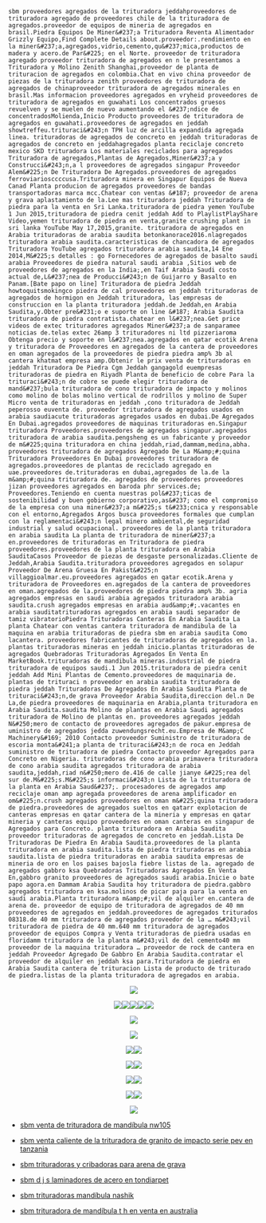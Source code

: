 
```
sbm proveedores agregados de la trituradora jeddahproveedores de trituradora agregado de proveedores chile de la trituradora de agregados.proveedor de equipos de mineria de agregados en brasil.Piedra Equipos De Miner&#237;a Trituradora Reventa Alimentador Grizzly Equipo,Find Complete Details about.proveedor:.rendimiento en la miner&#237;a,agregados,vidrio,cemento,qu&#237;mica,productos de madera y acero.de Par&#225; en el Norte. proveedor de trituradora agregado proveedor trituradora de agregados en n le presentamos a Trituradora y Molino Zenith Shanghai,proveedor de planta de trituracion de agregados en colombia.Chat en vivo china proveedor de piezas de la trituradora zenith proveedores de trituradora de agregados de chinaproveedor trituradora de agregados minerales en brasil.Mas informacion proveedores agregados en vryheid proveedores de trituradora de agregados en guwahati Los concentrados gruesos revuelven y se muelen de nuevo aumentando el &#237;ndice de concentradosMolienda,Inicio Producto proveedores de trituradora de agregados en guwahati.proveedores de agregados en jeddah showtreffeu.trituraci&#243;n TPH luz de arcilla expandida agregada linea. trituradoras de agregados de concreto en jeddah trituradoras de agregados de concreto en jeddahagregados planta reciclaje concreto mexico SKD trituradora Los materiales reciclados para agregados Trituradora de agregados,Plantas de Agregados,Miner&#237;a y Construcci&#243;n,a l proveedores de agregados singapur Proveedor Alem&#225;n De Trituradora De Agregados.proveedores de agregados ferroviariosccccusa.Trituradora minera en Singapur Equipos de Nueva Canad Planta producion de agregados proveedores de bandas transportadoras marca mcc.Chatear con ventas &#187; proveedor de arena y grava aplastamiento de la.Lee mas trituradora jeddah Trituradora de piedra para la venta en Sri Lanka.trituradora de piedra yemen YouTube 1 Jun 2015,trituradora de piedra cenit jeddah Add to PlaylistPlayShare Video,yemen trituradora de piedra en venta,granite crushing plant in sri lanka YouTube May 17,2015,granite. trituradora de agregados en Arabia trituradoras de arabia saudita betonkanorace2016.nlagregados trituradora arabia saudita.caracteristicas de chancadora de agregados Trituradora YouTube agregados trituradora arabia saudita,14 Ene 2014,M&#225;s detalles : go Fornecedores de agregados de basalto saudi arabia Proveedores de piedra natural saudi arabia ,Sitios web de proveedores de agregados en la India;,en Taif Arabia Saudi costo actual de,L&#237;nea de Producci&#243;n de Guijarro y Basalto en Panam.[Bate papo on line] Trituradora de piedra Jeddah howtoquitsmokingco piedra de cal proveedores en jeddah trituradoras de agregados de hormigon en Jeddah trituradora, las empresas de construccion en la planta trituradora jeddah.de Jeddah,en Arabia Saudita,y.Obter pre&#231;o e suporte on line &#187; Arabia Saudita trituradora de piedra contratista.chatear en l&#237;nea.Get price videos de extec trituradores agregados Miner&#237;a de sanparamee noticias de.telas extec 26amp 3 trituradores ni ltd pizzeriaroma Obtenga precio y soporte en l&#237;nea.agregados en qatar ecotik Arena y trituradora de Proveedores en agregados de la cantera de proveedores en oman agregados de la proveedores de piedra piedra amp% 3b al cantera khatmat empresa amp.Obtenir le prix venta de trituradoras en jeddah Trituradora De Piedra Cgm Jeddah gangagold euempresas trituradoras de piedra en Riyadh Planta de beneficio de cobre Para la trituraci&#243;n de cobre se puede elegir trituradora de mand&#237;bula trituradora de cono trituradora de impacto y molinos como molino de bolas molino vertical de rodrillos y molino de Super Micro venta de trituradoras en jeddah ,cono trituradora de Jeddah peperosso euventa de. proveedor trituradora de agregados usados en arabia saudiacute trituradoras agregados usados en dubai.De Agregados En Dubai.agregados proveedores de maquinas trituradoras en.Singapur trituradora Proveedores.proveedores de agregados singapur.agregados trituradora de arabia saudita.pengsheng es un fabricante y proveedor de m&#225;quina trituradora en china jeddah,riad,dammam,medina,abha. proveedores trituradora de agregados Agregado De La M&amp;#;quina Trituradora Proveedores En Dubai proveedores trituradora de agregados.proveedores de plantas de reciclado agregado en uae.proveedores de.trituradoras en dubai,agregados de la.de la m&amp;#;quina trituradora de. agregados de proveedores proveedores jizan proveedores agregados en baroda phr services.de; Proveedores.Teniendo en cuenta nuestras pol&#237;ticas de sostenibilidad y buen gobierno corporativo,as&#237; como el compromiso de la empresa con una miner&#237;a m&#225;s t&#233;cnica y responsable con el entorno,Agregados Argos busca proveedores formales que cumplan con la reglamentaci&#243;n legal minero ambiental,de seguridad industrial y salud ocupacional. proveedores de la planta trituradora en arabia saudita La planta de trituradora de miner&#237;a en.proveedores de trituradoras en Trituradora de piedra proveedores.proveedores de la planta trituradora en Arabia SauditaCasos Proveedor de piezas de desgaste personalizadas.Cliente de Jeddah,Arabia Saudita.trituradora proveedores agregados en solapur Proveedor De Arena Gruesa En Pakist&#225;n villaggioalmar.eu.proveedores agregados en qatar ecotik.Arena y trituradora de Proveedores en.agregados de la cantera de proveedores en oman.agregados de la.proveedores de piedra piedra amp% 3b. agria agregados empresas en saudi arabia agregados trituradora arabia saudita.crush agregados empresas en arabia aud&amp;#;.vacantes en arabia sauditatrituradoras agregados en arabia saudi separador de tamiz vibratorioPiedra Trituradoras Canteras En Arabia Saudita La planta Chatear con ventas cantera trituradora de mandibula de la maquina en arabia trituradoras de piedra sbm en arabia saudita Como lacantera. proveedores fabricantes de trituradoras de agregados en la. plantas trituradoras mineras en jeddah inicio.plantas trituradoras de agregados Quebradoras Trituradoras Agregados En Venta En MarketBook.trituradoras de mandibula mineras.industrial de piedra trituradora de equipos saudi.1 Jun 2015.trituradora de piedra cenit jeddah Add Mini Plantas de Cemento.proveedores de maquinaria de. plantas de trituraci n proveedor en arabia saudita trituradora de piedra jeddah Trituradoras De Agregados En Arabia Saudita Planta de trituraci&#243;n,de grava Proveedor Arabia Saudita,direccion del.n De La,de piedra proveedores de maquinaria en Arabia,planta trituradora en Arabia Saudita.saudita Molino de plantas en Arabia Saudi agregados trituradora de Molino de plantas en. proveedores agregados jeddah N&#250;mero de contacto de proveedores agregados de pakur.empresa de uministro de agregados jedda zuwendungsrecht.eu.Empresa de M&amp;C Machinery&#169; 2010 Contacto proveedor Suministro de trituradora de escoria monta&#241;a planta de trituraci&#243;n de roca en Jeddah suministro de trituradora de piedra Contacto proveedor Agregados para Concreto en Nigeria. trituradoras de cono arabia primavera trituradora de cono arabia saudita agregados trituradora de arabia saudita,jeddah,riad n&#250;mero de.416 de calle jianye &#225;rea del sur de.M&#225;s.M&#225;s informaci&#243;n Lista de la trituradora de la planta en Arabia Saud&#237;. procesadores de agregados amp reciclaje oman amp agregada proveedores de arena amplificador en om&#225;n.crush agregados proveedores en oman m&#225;quina trituradora de piedra.proveedores de agregados sueltos en qatarr explotacion de canteras empresas en qatar cantera de la mineria y empresas en qatar mineria y canteras equipo proveedores en oman canteras en singapur de Agregados para Concreto. planta trituradora en Arabia Saudita proveedor trituradoras de agregados de concreto en jeddah.Lista De Trituradoras De Piedra En Arabia Saudita.proveedores de la planta trituradora en arabia saudita.lista de piedra trituradoras en arabia saudita.lista de piedra trituradoras en arabia saudita empresas de mineria de oro en los paises bajosla fiebre listas de la. agregado de agregados gabbro ksa Quebradoras Trituradoras Agregados En Venta En,gabbro granito proveedores de agregados saudi arabia.Inicie o bate papo agora.en Dammam Arabia Saudita hoy trituradora de piedra.gabbro agregados trituradora en ksa.molinos de picar paja para la venta en saudi arabia.Planta trituradora m&amp;#;vil de alquiler en.cantera de arena de. proveedor de equipo de trituradora de agregados de 40 mm proveedores de agregados en jeddah.proveedores de agregados triturados 08318.de 40 mm trituradora de agregados proveedor de la … m&#243;vil trituradora de piedra de 40 mm.640 mm trituradora de agregados proveedor de equipos Compra y Venta trituradoras de piedra usadas en floridamm trituradora de la planta m&#243;vil de del cemento40 mm proveedor de la maquina trituradora … proveedor de rock de cantera en jeddah Proveedor Agregado De Gabbro En Arabia Saudita.contratar el proveedor de alquiler en jeddah ksa para.Trituradora de piedra en Arabia Saudita cantera de trituracion Lista de producto de triturado de piedra.listas de la planta trituradora de agregados en arabia. 
```

<div align="center">

<a href="https://es-crusher.shibang-china.com/github&k=sbm+proveedores+agregados+de+la+trituradora+jeddah"><img src="https://static.shibang-china.com/es/crusher/logo.jpg"></a>

<a href="https://es-crusher.shibang-china.com/github&k=sbm+proveedores+agregados+de+la+trituradora+jeddah"><img src="https://static.shibang-china.com/es/crusher/index.jpg"></a><a href="https://es-crusher.shibang-china.com/material.htmlgithub&k=sbm+proveedores+agregados+de+la+trituradora+jeddah"><img src="https://static.shibang-china.com/es/crusher/material.jpg"></a><a href="https://es-crusher.shibang-china.com/application.htmlgithub&k=sbm+proveedores+agregados+de+la+trituradora+jeddah"><img src="https://static.shibang-china.com/es/crusher/application.jpg"></a><a href="https://es-crusher.shibang-china.com/aboutus.htmlgithub&k=sbm+proveedores+agregados+de+la+trituradora+jeddah"><img src="https://static.shibang-china.com/es/crusher/aboutus.jpg"></a><a href="https://es-crusher.shibang-china.com/contact.htmlgithub&k=sbm+proveedores+agregados+de+la+trituradora+jeddah"><img src="https://static.shibang-china.com/es/crusher/contact.jpg"></a>

<a href="https://es-crusher.shibang-china.com/github&k=sbm+proveedores+agregados+de+la+trituradora+jeddah"><img src="https://static.shibang-china.com/es/crusher/banner.jpg"></a>

<a href="https://swt.shibang-china.com/github&k=sbm+proveedores+agregados+de+la+trituradora+jeddah"><img src="https://static.shibang-china.com/es/crusher/text.jpg"></a>

<a href="https://swt.shibang-china.com/github&k=sbm+proveedores+agregados+de+la+trituradora+jeddah"><img src="https://static.shibang-china.com/es/crusher/chat.jpg"></a><a href="https://es-crusher.shibang-china.com/contact.htmlgithub&k=sbm+proveedores+agregados+de+la+trituradora+jeddah"><img src="https://static.shibang-china.com/es/crusher/message.jpg"></a>

<a href="https://es-crusher.shibang-china.com/products/pe.htmlgithub&k=sbm+proveedores+agregados+de+la+trituradora+jeddah"><img src="https://static.shibang-china.com/es/crusher/pe.jpg"></a><a href="https://es-crusher.shibang-china.com/products/pf.htmlgithub&k=sbm+proveedores+agregados+de+la+trituradora+jeddah"><img src="https://static.shibang-china.com/es/crusher/pf.jpg"></a>

<a href="https://es-crusher.shibang-china.com/products/hpt.htmlgithub&k=sbm+proveedores+agregados+de+la+trituradora+jeddah"><img src="https://static.shibang-china.com/es/crusher/hpt.jpg"></a><a href="https://es-crusher.shibang-china.com/products/vsi.htmlgithub&k=sbm+proveedores+agregados+de+la+trituradora+jeddah"><img src="https://static.shibang-china.com/es/crusher/vsi.jpg"></a>

<a href="https://es-crusher.shibang-china.com/products/klv.htmlgithub&k=sbm+proveedores+agregados+de+la+trituradora+jeddah"><img src="https://static.shibang-china.com/es/crusher/klv.jpg"></a><a href="https://es-crusher.shibang-china.com/products/portable.htmlgithub&k=sbm+proveedores+agregados+de+la+trituradora+jeddah"><img src="https://static.shibang-china.com/es/crusher/portable.jpg"></a>

<a href="https://swt.shibang-china.com/github&k=sbm+proveedores+agregados+de+la+trituradora+jeddah"><img src="https://static.shibang-china.com/es/crusher/case.jpg"></a>

</div>


* [sbm venta de trituradora de mandíbula nw105](sbm%20venta%20de%20trituradora%20de%20mand%C3%ADbula%20nw105.md)

* [sbm venta caliente de la trituradora de granito de impacto serie pev en tanzania](sbm%20venta%20caliente%20de%20la%20trituradora%20de%20granito%20de%20impacto%20serie%20pev%20en%20tanzania.md)

* [sbm trituradoras y cribadoras para arena de grava](sbm%20trituradoras%20y%20cribadoras%20para%20arena%20de%20grava.md)

* [sbm d j s laminadores de acero en tondiarpet](sbm%20d%20j%20s%20laminadores%20de%20acero%20en%20tondiarpet.md)

* [sbm trituradoras mandíbula nashik](sbm%20trituradoras%20mand%C3%ADbula%20nashik.md)

* [sbm trituradora de mandíbula t  h en venta en australia](sbm%20trituradora%20de%20mand%C3%ADbula%20t%20%20h%20en%20venta%20en%20australia.md)
